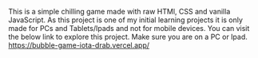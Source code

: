 This is a simple chilling game made with raw HTMl, CSS and vanilla JavaScript.
As this project is one of my initial learning projects it is only made for PCs and Tablets/Ipads and not for mobile devices.
You can visit the below link to explore this project. Make sure you are on a PC or Ipad.
https://bubble-game-iota-drab.vercel.app/
